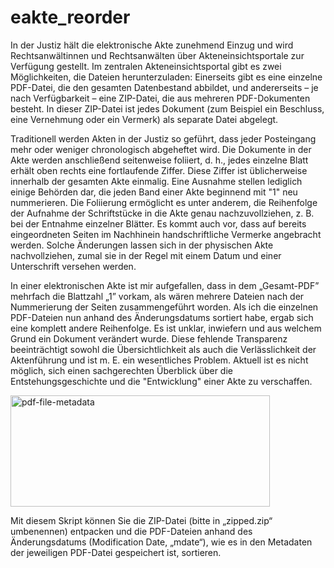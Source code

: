 # eakte_reorder

In der Justiz hält die elektronische Akte zunehmend Einzug und wird Rechtsanwältinnen und Rechtsanwälten über Akteneinsichtsportale zur Verfügung gestellt. Im zentralen Akteneinsichtsportal gibt es zwei Möglichkeiten, die Dateien herunterzuladen: Einerseits gibt es eine einzelne PDF-Datei, die den gesamten Datenbestand abbildet, und andererseits – je nach Verfügbarkeit – eine ZIP-Datei, die aus mehreren PDF-Dokumenten besteht. In dieser ZIP-Datei ist jedes Dokument (zum Beispiel ein Beschluss, eine Vernehmung oder ein Vermerk) als separate Datei abgelegt.  

Traditionell werden Akten in der Justiz so geführt, dass jeder Posteingang mehr oder weniger chronologisch abgeheftet wird. Die Dokumente in der Akte werden anschließend seitenweise foliiert, d. h., jedes einzelne Blatt erhält oben rechts eine fortlaufende Ziffer. Diese Ziffer ist üblicherweise innerhalb der gesamten Akte einmalig. Eine Ausnahme stellen lediglich einige Behörden dar, die jeden Band einer Akte beginnend mit "1" neu nummerieren. Die Foliierung ermöglicht es unter anderem, die Reihenfolge der Aufnahme der Schriftstücke in die Akte genau nachzuvollziehen, z. B. bei der Entnahme einzelner Blätter. Es kommt auch vor, dass auf bereits eingeordneten Seiten im Nachhinein handschriftliche Vermerke angebracht werden. Solche Änderungen lassen sich in der physischen Akte nachvollziehen, zumal sie in der Regel mit einem Datum und einer Unterschrift versehen werden. 

In einer elektronischen Akte ist mir aufgefallen, dass in dem „Gesamt-PDF” mehrfach die Blattzahl „1” vorkam, als wären mehrere Dateien nach der Nummerierung der Seiten zusammengeführt worden. Als ich die einzelnen PDF-Dateien nun anhand des Änderungsdatums sortiert habe, ergab sich eine komplett andere Reihenfolge. Es ist unklar, inwiefern und aus welchem Grund ein Dokument verändert wurde. Diese fehlende Transparenz beeinträchtigt sowohl die Übersichtlichkeit als auch die Verlässlichkeit der Aktenführung und ist m. E. ein wesentliches Problem. Aktuell ist es nicht möglich, sich einen sachgerechten Überblick über die Entstehungsgeschichte und die "Entwicklung" einer Akte zu verschaffen.

<img width="415" height="178" alt="pdf-file-metadata" src="https://github.com/user-attachments/assets/df9a0ae6-f19a-450e-90c0-ae249bfc1e42" />

Mit diesem Skript können Sie die ZIP-Datei (bitte in „zipped.zip“ umbenennen) entpacken und die PDF-Dateien anhand des Änderungsdatums (Modification Date, „mdate“), wie es in den Metadaten der jeweiligen PDF-Datei gespeichert ist, sortieren.

